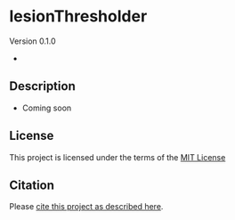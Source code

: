 # lesionThresholder

Version 0.1.0

-


## Description

- Coming soon


## License

This project is licensed under the terms of the [MIT License](/LICENSE.md)

## Citation

Please [cite this project as described here](/CITATION.md).
